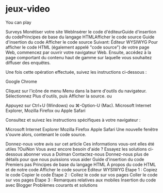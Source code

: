 # jeux-video
You can play

Surveys
Monétiser votre site WebInsérer le code d'éditeurGuide d'insertion du codePrincipes de base du langage HTMLAfficher le code source
Guide d'insertion du code
Afficher le code source
Suivant: Éditeur WYSIWYG
Pour afficher le code HTML (également appelé "code source") de votre page Web, commencez par ouvrir votre navigateur Web. Ensuite, accédez à la page comportant du contenu haut de gamme sur laquelle vous souhaitez diffuser des enquêtes.

Une fois cette opération effectuée, suivez les instructions ci-dessous :

Google Chrome

Cliquez sur l'icône de menu Menu dans la barre d'outils du navigateur.
Sélectionnez Plus d'outils, puis Afficher la source.
ou

Appuyez sur Ctrl+U (Windows) ou ⌘-Option-U (Mac).
Microsoft Internet Explorer, Mozilla Firefox ou Apple Safari

Consultez et suivez les instructions spécifiques à votre navigateur :

Microsoft Internet Explorer
Mozilla Firefox
Apple Safari
Une nouvelle fenêtre s'ouvre alors, contenant le code source.


Donnez-nous votre avis sur cet article
Ces informations vous-ont elles été utiles ?OuiNon
Vous avez encore besoin d'aide ?
Essayez les solutions ci-dessous 
abonner vous a Dolman
Contactez-nous
Donnez-nous plus de détails pour que nous puissions vous aider
Guide d'insertion du code
Premiers pas
Principes de base du langage HTML
À propos du code HTML et de notre code
Afficher le code source
Éditeur WYSIWYG
Étape 1 : Copiez le code
Copier le code
Étape 2 : Collez le code sur vos pages
Coller le code sur vos pages
Étape 3 : Remarques relatives aux mobiles
Insertion du code avec Blogger
Problèmes courants et solutions
